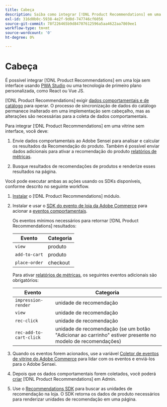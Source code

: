 ```yaml
---
title: Cabeça
description: Saiba como integrar [!DNL Product Recommendations] em uma vitrine sem cabeça.
exl-id: 316d0b0c-5938-4e2f-9d0d-747746cf6056
source-git-commit: 78f226465b9d84707612596a5aa4622aa7869ee1
workflow-type: tm+mt
source-wordcount: '0'
ht-degree: 0%

---
```


# Cabeça

É possível integrar [!DNL Product Recommendations] em uma loja sem interface usando [PWA Studio](https://developer.adobe.com/commerce/pwa-studio/) ou uma tecnologia de primeiro plano personalizada, como React ou Vue JS.

[!DNL Product Recommendations] exigir [dados comportamentais e de catálogo](https://experienceleague.adobe.com/docs/commerce-merchant-services/product-recommendations/developer/development-overview.html) para operar. O processo de sincronização de dados do catálogo permanece inalterado em uma implementação sem cabeçalho, mas as alterações são necessárias para a coleta de dados comportamentais.

Para integrar [!DNL Product Recommendations] em uma vitrine sem interface, você deve:

1. Envie dados comportamentais ao Adobe Sensei para analisar e calcular os resultados da Recomendação do produto. Também é possível enviar dados adicionais para ativar a recomendação do produto [relatórios de métricas](workspace.md).

1. Busque resultados de recomendações de produtos e renderize esses resultados na página.

Você pode executar ambas as ações usando os SDKs disponíveis, conforme descrito no seguinte workflow.

1. [Instalar](install-configure.md) o [!DNL Product Recommendations] módulo.

1. Instalar e usar o [SDK do evento de loja da Adobe Commerce](https://developer.adobe.com/commerce/services/shared-services/storefront-events/sdk/) para acionar a [eventos comportamentais](https://experienceleague.adobe.com/docs/commerce-merchant-services/product-recommendations/developer/events.html).

   Os eventos mínimos necessários para retornar [!DNL Product Recommendations] resultados:

   | Evento | Categoria |
   |--- | ---|
   | `view` | produto |
   | `add-to-cart` | produto |
   | `place-order` | checkout |

   Para ativar [relatórios de métricas](workspace.md), os seguintes eventos adicionais são obrigatórios:

   | Evento | Categoria |
   |--- | ---|
   | `impression-render` | unidade de recomendação |
   | `view` | unidade de recomendação |
   | `rec-click` | unidade de recomendação |
   | `rec-add-to-cart-click` | unidade de recomendação (se um botão &quot;Adicionar ao carrinho&quot; estiver presente no modelo de recomendações) |

1. Quando os eventos forem acionados, use a variável [Coletor de eventos de vitrine do Adobe Commerce](https://developer.adobe.com/commerce/services/shared-services/storefront-events/collector/) para lidar com os eventos e enviá-los para o Adobe Sensei.

1. Depois que os dados comportamentais forem coletados, você poderá [criar](create.md) [!DNL Product Recommendations] em Admin.

1. Use o [Recommendations SDK](https://developer.adobe.com/commerce/services/product-recommendations/) para buscar as unidades de recomendação na loja. O SDK retorna os dados de produto necessários para renderizar unidades de recomendação em uma página.
